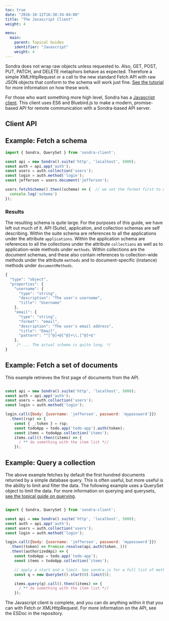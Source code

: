```yaml
---
toc: true
date: "2016-10-12T16:38:34-04:00"
title: "The Javascript Client"
weight: 4

menu:
  main:
    parent: Topical Guides
    identifier: "Javascript"
    weight: 4
---
```


Sondra does not wrap raw objects unless requested to. Also, GET, POST, PUT, PATCH, and DELETE
metaphors behave as expected. Therefore a simple XMLHttpRequest or a call to the new standard
Fetch API with raw JSON objects that conform to the schema will work just fine.
[See the tutorial](/basics/tutorial-4) for more information on how these work.

For those who want something more high level, Sondra has a
[Javascript client](https://github.com/jeffersonheard/sondra-client). This client uses ES6 and
Bluebird.js to make a modern, promise-based API for remote communication with a Sondra-based API
server.

## Client API

## Example: Fetch a schema
~~~javascript
import { Sondra, QuerySet } from 'sondra-client';

const api = new Sondra().suite('http', 'localhost', 5000);
const auth = api.app('auth');
const users = auth.collection('users');
const login = auth.method('login');
const jefferson = users.document('jefferson');

users.fetchSchema().then((schema) => {  // we set the format first to make sure that schema overrides it.
  console.log('schema')    
});
~~~

### Results

The resulting schema is quite large. For the purposes of this guide, we have left out much of it.
API (Suite), application, and collection schemas are self describing. Within the suite schema are
references to all the applications under the attribute `applications`. Within the application schema
are references to all the collections under the attribute `collections` as well as to
application-wide methods under `methods`. Within collections are the  document schemas, and these
also contain references to collection-wide methods under the attribute `methods` and to
document-specific (instance) methods under `documentMethods`.

~~~javascript
{
  "type": "object",
  "properties": {
    "username": {
      "type": "string",
      "description": "The user's username",
      "title": "Username"
    },
    "email": {
      "type": "string",
      "format": "email",
      "description": "The user's email address",
      "title": "Email",
      "pattern": "^[^@]+@[^@]+\\.[^@]+$"
    },
     /* ... The actual schema is quite long. */
}
~~~

## Example: Fetch a set of documents

This example retrieves the first page of documents from the API.

~~~javascript

const api = new Sondra().suite('http', 'localhost', 5000);
const auth = api.app('auth');
const users = auth.collection('users');
const login = auth.method('login');

login.call({body: {username: 'jefferson', password: 'mypassword'}})
  .then((rsp) => {
    const { _:token } = rsp;
    const todoApp = todo.app('todo-app').auth(token);
    const items = todoApp.collection('items');
    items.call().then((items) => {
      / ** do something with the item list *//
    });
~~~

## Example: Query a collection

The above example fetches by default the first hundred documents returned by a simple database
query. This is often useful, but more useful is the ability to limit and filter the data. The
following example uses a QuerySet object to limit the data. For more information on querying and
querysets, [see the topical guide on querying](querying).

~~~javascript

import { Sondra, QuerySet } from 'sondra-client';

const api = new Sondra().suite('http', 'localhost', 5000);
const auth = api.app('auth');
const users = auth.collection('users');
const login = auth.method('login');

login.call({body: {username: 'jefferson', password: 'mypassword'}})
  .then((token) => Promise.resolve(api.auth(token._)))
  .then((authorizedApi) => {
    const todoApp = todo.app('todo-app');
    const items = todoApp.collection('items');

    // apply a start and a limit. See sondra.js for a full list of methods supported by QuerySet.
    const q = new QuerySet().start(0).limit(5);  

    items.query(q).call().then((items) => {
      / ** do something with the item list *//
    });
~~~

The Javascript client is complete, and you can do anything within it that you can with Fetch or
XMLHttpRequest. For more information on the API, see the ESDoc in the repository.

